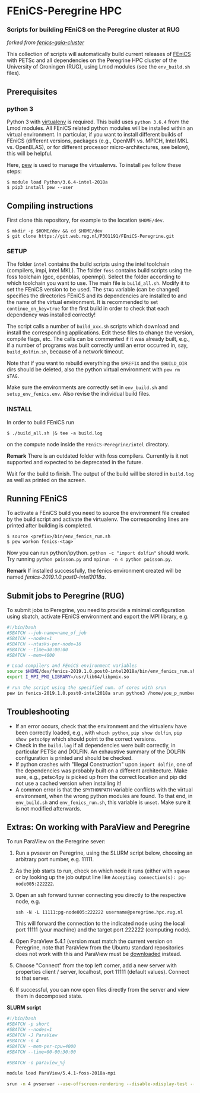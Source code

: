 # FEniCS-Peregrine HPC #
### Scripts for building FEniCS on the Peregrine cluster at RUG ###
_forked from [fenics-gaia-cluster](https://bitbucket.org/unilucompmech/fenics-gaia-cluster)_

This collection of scripts will automatically build current releases of
[FEniCS](http://fenicsproject.org) with PETSc and all dependencies on the Peregrine HPC cluster of the University of Groningen (RUG), using Lmod modules (see the `env_build.sh` files).

## Prerequisites ##

### python 3 ###
Python 3 with [virtualenv](http://docs.python-guide.org/en/latest/dev/virtualenvs) is required.
This build uses `python 3.6.4` from the Lmod modules. 
All FEniCS related python modules will be installed within an virtual environment.
In particular, if you want to install different builds of FEniCS (different versions, 
packages (e.g., OpenMPI vs. MPICH, Intel MKL vs. OpenBLAS), or for different processor 
micro-architectures, see below), this will be helpful.

Here, [pew](https://github.com/berdario/pew) is used to manage the virtualenvs. 
To install `pew` follow these steps:
```shell
$ module load Python/3.6.4-intel-2018a
$ pip3 install pew --user
```

## Compiling instructions ##

First clone this repository, for example to the location `$HOME/dev`.

```shell
$ mkdir -p $HOME/dev && cd $HOME/dev
$ git clone https://git.web.rug.nl/P301191/FEniCS-Peregrine.git
```

### SETUP ###
The folder `intel` contains the build scripts using the intel toolchain (compilers, impi, intel MKL). 
The folder `foss` contains build scripts using the foss toolchain (gcc, openblas, openmpi). 
Select the folder according to which toolchain you want to use.
The main file is `build_all.sh`. Modify it to set the FEniCS version to be used. The `$TAG` variable 
(can be changed) specifies the directories FEniCS and its dependencies are installed to and the name of the virtual environment.
It is recommended to set `continue_on_key=true` for the first build in order to check that each dependency was installed correctly!

The script calls a number of `build_xxx.sh` scripts which download and install the corresponding applications. Edit these files to change the version, compile flags, etc.
The calls can be commented if it was already built, e.g., if a number of programs was built correctly until an error occurred in, say, `build_dolfin.sh`, because of a network timeout.

Note that if you want to rebuild everything the `$PREFIX` and the `$BUILD_DIR` dirs should be deleted, 
also the python virtual environment with `pew rm $TAG`.


Make sure the environments are correctly set in `env_build.sh` and `setup_env_fenics.env`. Also revise the individual build files.

### INSTALL ###

In order to build FEniCS run 
```shell
$ ./build_all.sh |& tee -a build.log
```
on the compute node inside the `FEniCS-Peregrine/intel` directory.

**Remark** There is an outdated folder with foss compilers. Currently is it not supported and expected to be deprecated in the future.

Wait for the build to finish. The output of
the build will be stored in `build.log` as well as printed on the screen.

## Running FEniCS ##
To activate a FEniCS build you need to source the environment file created by the build script and activate the virtualenv. 
The corresponding lines are printed after building is completed.
```shell
$ source <prefix>/bin/env_fenics_run.sh
$ pew workon fenics-<tag>
```
Now you can run python/ipython. `python -c "import dolfin"` should work. 
Try running `python poisson.py` and `mpirun -n 4 python poisson.py`.

**Remark** If installed successfully, the fenics environment created will be named *fenics-2019.1.0.post0-intel2018a*.

## Submit jobs to Peregrine (RUG) ##
To submit jobs to Peregrine, you need to provide a minimal configuration using sbatch, 
activate FEniCS environment and export the MPI library, e.g.
```bash
#!/bin/bash
#SBATCH --job-name=name_of_job
#SBATCH --nodes=1
#SBATCH --ntasks-per-node=16
#SBATCH --time=30:00:00
#SBATCH --mem=4000 

# Load compilers and FEniCS environment variables
source $HOME/dev/fenics-2019.1.0.post0-intel2018a/bin/env_fenics_run.sh 
export I_MPI_PMI_LIBRARY=/usr/lib64/libpmix.so

# run the script using the specified num. of cores with srun
pew in fenics-2019.1.0.post0-intel2018a srun python3 /home/you_p_number/path_to_your_file/your_file.yaml
```

## Troubleshooting ##

- If an error occurs, check that the environment and the virtualenv have been correctly loaded, e.g., with `which python`, `pip show dolfin`, `pip show petsc4py` which should point to the correct versions.
- Check in the `build.log` if all dependencies were built correctly, in particular PETSc and DOLFIN. An exhaustive summary of the DOLFIN configuration is printed and should be checked.
- If python crashes with "Illegal Construction" upon `import dolfin`, one of the dependencies was probably built on a different architecture. Make sure, e.g., petsc4py is picked up from the correct location and pip did not use a cached version when installing it!
- A common error is that the `$PYTHONPATH` variable conflicts with the virtual environment, when the wrong python modules are found. To that end, in `env_build.sh` and `env_fenics_run.sh`, this variable is `unset`. Make sure it is not modified afterwards.


## Extras: On working with ParaView and Peregrine ##

To run ParaView on the Peregrine sever:
1. Run a pvsever on Peregrine, using the SLURM script below, choosing an arbitrary port number, e.g. 11111.

2. As the job starts to run, check on which node it runs (either with `squeue` or by looking up the job output line like `Accepting connection(s): pg-node005:222222`.

3. Open an ssh forward tunner connecting you directly to the respective node, e.g.
    ```shell
    ssh -N -L 11111:pg-node005:222222 username@peregrine.hpc.rug.nl
    ```
    This will forward the connection to the indicated node using the local port 11111 (your machine) and the target port 222222 (computing node).

4. Open ParaView 5.4.1 (version must match the current version on Peregrine, note that ParaView from the Ubuntu standard repositories does not work with this and ParaView must be [downloaded](https://www.paraview.org/download/) instead.

5. Choose "Connect" from the top left corner, add a new server with properties client / server, localhost, port 11111 (default values). Connect to that server.

6. If successful, you can now open files directly from the server and view them in decomposed state.

**SLURM script**
```bash
#!/bin/bash
#SBATCH -p short
#SBATCH --nodes=1
#SBATCH -J ParaView
#SBATCH -n 4
#SBATCH --mem-per-cpu=4000
#SBATCH --time=00-00:30:00

#SBATCH -o paraview_%j

module load ParaView/5.4.1-foss-2018a-mpi

srun -n 4 pvserver --use-offscreen-rendering --disable-xdisplay-test --server-port=222222

```
  
